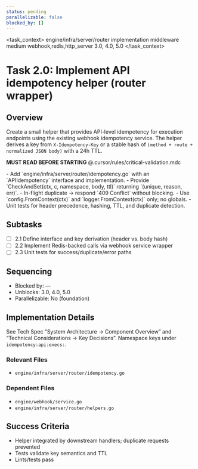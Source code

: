 ```yaml
---
status: pending
parallelizable: false
blocked_by: []
---
```


<task_context>
<domain>engine/infra/server/router</domain>
<type>implementation</type>
<scope>middleware</scope>
<complexity>medium</complexity>
<dependencies>webhook,redis,http_server</dependencies>
<unblocks>3.0, 4.0, 5.0</unblocks>
</task_context>

# Task 2.0: Implement API idempotency helper (router wrapper)

## Overview

Create a small helper that provides API-level idempotency for execution endpoints using the existing webhook idempotency service. The helper derives a key from `X-Idempotency-Key` or a stable hash of `(method + route + normalized JSON body)` with a 24h TTL.

<import>**MUST READ BEFORE STARTING** @.cursor/rules/critical-validation.mdc</import>

<requirements>
- Add `engine/infra/server/router/idempotency.go` with an `APIIdempotency` interface and implementation.
- Provide `CheckAndSet(ctx, c, namespace, body, ttl)` returning `(unique, reason, err)`.
- In-flight duplicate → respond `409 Conflict` without blocking.
- Use `config.FromContext(ctx)` and `logger.FromContext(ctx)` only; no globals.
- Unit tests for header precedence, hashing, TTL, and duplicate detection.
</requirements>

## Subtasks

- [ ] 2.1 Define interface and key derivation (header vs. body hash)
- [ ] 2.2 Implement Redis-backed calls via webhook service wrapper
- [ ] 2.3 Unit tests for success/duplicate/error paths

## Sequencing

- Blocked by: —
- Unblocks: 3.0, 4.0, 5.0
- Parallelizable: No (foundation)

## Implementation Details

See Tech Spec “System Architecture → Component Overview” and “Technical Considerations → Key Decisions”. Namespace keys under `idempotency:api:execs:`.

### Relevant Files

- `engine/infra/server/router/idempotency.go`

### Dependent Files

- `engine/webhook/service.go`
- `engine/infra/server/router/helpers.go`

## Success Criteria

- Helper integrated by downstream handlers; duplicate requests prevented
- Tests validate key semantics and TTL
- Lints/tests pass
